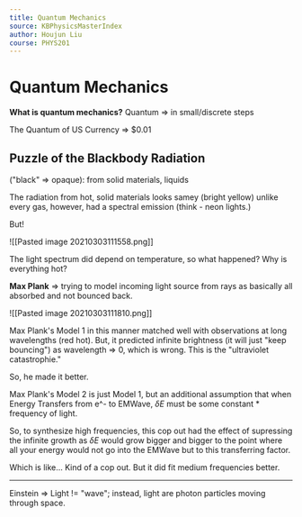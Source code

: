 ```yaml
---
title: Quantum Mechanics
source: KBPhysicsMasterIndex
author: Houjun Liu
course: PHYS201
---
```


# Quantum Mechanics
**What is quantum mechanics?**
Quantum => in small/discrete steps

The Quantum of US Currency => $0.01

## Puzzle of the Blackbody Radiation
("black" => opaque): from solid materials, liquids

The radiation from hot, solid materials looks samey (bright yellow) unlike every gas, however, had a spectral emission (think - neon lights.)

But!

![[Pasted image 20210303111558.png]]

The light spectrum did depend on temperature, so what happened? Why is everything hot?

**Max Plank** => trying to model incoming light source from rays as basically all absorbed and not bounced back.

![[Pasted image 20210303111810.png]]

Max Plank's Model 1 in this manner matched well with observations at long wavelengths (red hot). But, it predicted infinite brightness (it will just "keep bouncing") as wavelength => 0, which is wrong. This is the "ultraviolet catastrophie."

So, he made it better.

Max Plank's Model 2 is just Model 1, but an additional assumption that when Energy Transfers from e^- to EMWave, $\delta E$ must be some constant * frequency of light. 

So, to synthesize high frequencies, this cop out had the effect of supressing the infinite growth as $\delta E$ would grow bigger and bigger to the point where all your energy would not go into the EMWave but to this transferring factor.

Which is like... Kind of a cop out. But it did fit medium frequencies better.

***

Einstein => Light != "wave"; instead, light are photon particles moving through space.